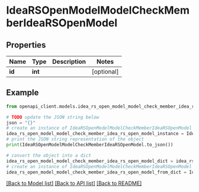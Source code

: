 # IdeaRSOpenModelModelCheckMemberIdeaRSOpenModel


## Properties

Name | Type | Description | Notes
------------ | ------------- | ------------- | -------------
**id** | **int** |  | [optional] 

## Example

```python
from openapi_client.models.idea_rs_open_model_model_check_member_idea_rs_open_model import IdeaRSOpenModelModelCheckMemberIdeaRSOpenModel

# TODO update the JSON string below
json = "{}"
# create an instance of IdeaRSOpenModelModelCheckMemberIdeaRSOpenModel from a JSON string
idea_rs_open_model_model_check_member_idea_rs_open_model_instance = IdeaRSOpenModelModelCheckMemberIdeaRSOpenModel.from_json(json)
# print the JSON string representation of the object
print(IdeaRSOpenModelModelCheckMemberIdeaRSOpenModel.to_json())

# convert the object into a dict
idea_rs_open_model_model_check_member_idea_rs_open_model_dict = idea_rs_open_model_model_check_member_idea_rs_open_model_instance.to_dict()
# create an instance of IdeaRSOpenModelModelCheckMemberIdeaRSOpenModel from a dict
idea_rs_open_model_model_check_member_idea_rs_open_model_from_dict = IdeaRSOpenModelModelCheckMemberIdeaRSOpenModel.from_dict(idea_rs_open_model_model_check_member_idea_rs_open_model_dict)
```
[[Back to Model list]](../README.md#documentation-for-models) [[Back to API list]](../README.md#documentation-for-api-endpoints) [[Back to README]](../README.md)


